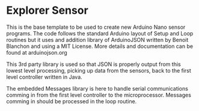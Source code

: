 Explorer Sensor
===============

This is the base template to be used to create new Arduino Nano sensor programs.
The code follows the standard Arduino layout of Setup and Loop routines but it uses
and addition library of ArduinoJSON written by Benoit Blanchon and using a
MIT License. More details and documentation can be found at arduinojson.org

This 3rd party library is used so that JSON is properly output from this lowest level 
processing, picking up data from the sensors, back to the first level controller 
written in Java. 

The embedded Messages library is here to handle serial communications comming
in from the first level controller to the microprocessor. Messages comming in
should be processed in the loop routine.  
